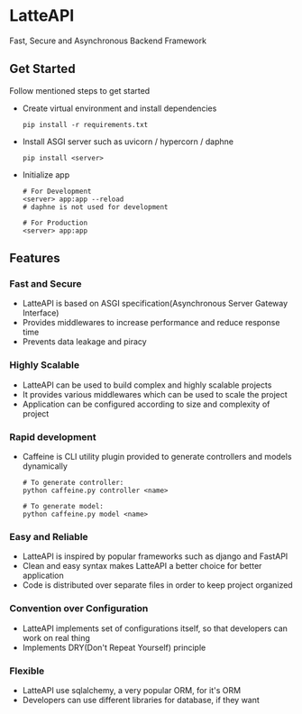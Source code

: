 # LatteAPI
Fast, Secure and Asynchronous Backend Framework

## Get Started
Follow mentioned steps to get started

+ Create virtual environment and install dependencies
  ```shell
  pip install -r requirements.txt
  ```

+ Install ASGI server such as uvicorn / hypercorn / daphne
  ```shell
  pip install <server>
  ```

+ Initialize app
  ```shell
  # For Development
  <server> app:app --reload 
  # daphne is not used for development

  # For Production
  <server> app:app
  ```

## Features
### Fast and Secure
+ LatteAPI is based on ASGI specification(Asynchronous Server Gateway Interface)
+ Provides middlewares to increase performance and reduce response time
+ Prevents data leakage and piracy

### Highly Scalable
+ LatteAPI can be used to build complex and highly scalable projects
+ It provides various middlewares which can be used to scale the project
+ Application can be configured according to size and complexity of project

### Rapid development
+ Caffeine is CLI utility plugin provided to generate controllers and models dynamically
  ```shell
  # To generate controller:
  python caffeine.py controller <name>

  # To generate model:
  python caffeine.py model <name>
  ```

### Easy and Reliable
+ LatteAPI is inspired by popular frameworks such as django and FastAPI
+ Clean and easy syntax makes LatteAPI a better choice for better application
+ Code is distributed over separate files in order to keep project organized

### Convention over Configuration
+ LatteAPI implements set of configurations itself, so that developers can work on real thing
+ Implements DRY(Don't Repeat Yourself) principle

### Flexible
+ LatteAPI use sqlalchemy, a very popular ORM, for it's ORM
+ Developers can use different libraries for database, if they want
